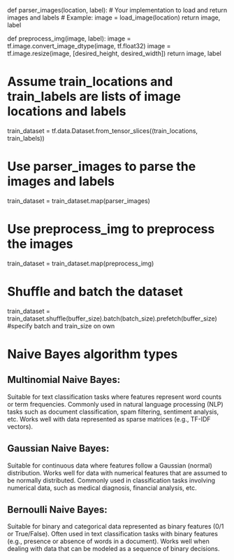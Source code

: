 def parser_images(location, label):
    # Your implementation to load and return images and labels
    # Example:
    image = load_image(location)
    return image, label


def preprocess_img(image, label):
    image = tf.image.convert_image_dtype(image, tf.float32)
    image = tf.image.resize(image, [desired_height, desired_width])
    return image, label
# Assume train_locations and train_labels are lists of image locations and labels
train_dataset = tf.data.Dataset.from_tensor_slices((train_locations, train_labels))

# Use parser_images to parse the images and labels
train_dataset = train_dataset.map(parser_images)

# Use preprocess_img to preprocess the images
train_dataset = train_dataset.map(preprocess_img)

# Shuffle and batch the dataset
train_dataset = train_dataset.shuffle(buffer_size).batch(batch_size).prefetch(buffer_size)
#specify batch and train_size on own

# Naive Bayes algorithm types
## Multinomial Naive Bayes:
Suitable for text classification tasks where features represent word counts or term frequencies.
Commonly used in natural language processing (NLP) tasks such as document classification, spam filtering, sentiment analysis, etc.
Works well with data represented as sparse matrices (e.g., TF-IDF vectors).
## Gaussian Naive Bayes:
Suitable for continuous data where features follow a Gaussian (normal) distribution.
Works well for data with numerical features that are assumed to be normally distributed.
Commonly used in classification tasks involving numerical data, such as medical diagnosis, financial analysis, etc.
## Bernoulli Naive Bayes:
Suitable for binary and categorical data represented as binary features (0/1 or True/False).
Often used in text classification tasks with binary features (e.g., presence or absence of words in a document).
Works well when dealing with data that can be modeled as a sequence of binary decisions.
